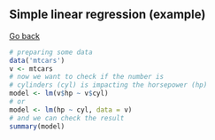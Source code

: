 ## Simple linear regression (example)

[Go back](../linear.md)

```r
# preparing some data
data('mtcars')
v <- mtcars
# now we want to check if the number is
# cylinders (cyl) is impacting the horsepower (hp)
model <- lm(v$hp ~ v$cyl)
# or
model <- lm(hp ~ cyl, data = v)
# and we can check the result
summary(model)
```